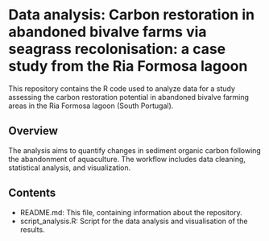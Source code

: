 # Data analysis: Carbon restoration in abandoned bivalve farms via seagrass recolonisation: a case study from the Ria Formosa lagoon

This repository contains the R code used to analyze data for a study assessing the carbon restoration potential in abandoned bivalve farming areas in the Ria Formosa lagoon (South Portugal).

## Overview

The analysis aims to quantify changes in sediment organic carbon following the abandonment of aquaculture. The workflow includes data cleaning, statistical analysis, and visualization.

## Contents

- README.md: This file, containing information about the repository.
- script_analysis.R: Script for the data analysis and visualisation of the results.
